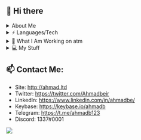 
## 👋 Hi there 

<details><summary>About Me</summary>
<p>

Hey there! I am Ahmad, based in Toronto, Canada. 
I have a love for academia, books, and history. I also adore coffee! Anything from espressos, cortado to siphon coffee.
I am currently a Computer Engineering Major, and a Computer Science Minor.

I have a love and passion for Modern C++. I also love compilers, operating systems, and cryptography.

Feel free to hit me up on LinkedIn, Discord or Telegram. Always happy to discuss some stuff, and maybe collaborate on projects!
 
</p>
</details>

<details><summary>⚡ Languages/Tech</summary>
<p>

 - C++ - Libraries: Qt5, Boost, MongoCXX, GNU MP, STL
 - Python   - Libraries: PyQt5, etc
 - Rust
 - C
 - Reversing: Ghidra, IDA Pro
 - Database: MySQL, MongoDB
 
</p>
</details>

 
<details><summary>👀 What I Am Working on atm</summary>
<p>

- School wide managment system. Written in C++20, Qt6. Manages GSuite, and GClass. Report card, and marking management. Closed source. 95% of my private commits are to it. 

- SIDH-CPP, check out the repo https://github.com/ahmadbeirkdar/SIDH-CPP
 
</p>
</details>


<details><summary>💻 My Stuff</summary>
<p>
	
- IDE: Clion - C++ and Rust
	
- Text Editors: VIM, VS Code

&nbsp;
- Desktop:

-  CPU: I7 10700k @ 5.3GHz

-  RAM: 128GB 3600MHz

- GPU: RX580 8GB

- OS: MacOS (Hackintosh)

&nbsp;
- Laptop:

- MacBook Pro 15inch, i7, 16GB Ram


</p>
</details>


## 📫  Contact Me:

 - Site: http://ahmad.ltd
 - Twitter: https://twitter.com/Ahmadbeir
 - LinkedIn: https://www.linkedin.com/in/ahmadbe/
 - Keybase: https://keybase.io/ahmadb
 - Telegram: https://t.me/ahmadb123
 - Discord: 1337#0001

<a href="https://gitpets.herokuapp.com/user/ahmadbeirkdar"><img src="https://gitpets.herokuapp.com/pet/ahmadbeirkdar"></a>
